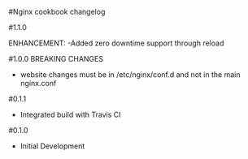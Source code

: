 #Nginx cookbook changelog

#1.1.0

ENHANCEMENT:
-Added zero downtime support through reload

#1.0.0
BREAKING CHANGES
- website changes must be in /etc/nginx/conf.d and not in the main nginx.conf

#0.1.1

- Integrated build with Travis CI

#0.1.0

- Initial Development

